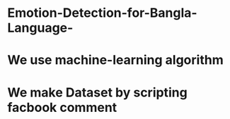 # Emotion-Detection-for-Bangla-Language-
# We use  machine-learning algorithm 
# We make Dataset by scripting facbook comment 
